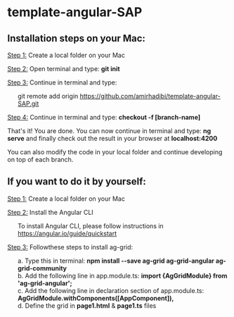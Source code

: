 # template-angular-SAP

<h2>Installation steps on your Mac:</h2>

<ins>Step 1:</ins> Create a local folder on your Mac

<ins>Step 2:</ins> Open terminal and type: <b>git init</b>

<ins>Step 3:</ins> Continue in terminal and type: 
<br><ol>git remote add origin https://github.com/amirhadibi/template-angular-SAP.git</ol>

<ins>Step 4:</ins> Continue in terminal and type: <b>checkout -f [branch-name]</b>

<p>That's it! You are done. You can now continue in terminal and type: <b>ng serve</b> and finally check out the result in your browser at <b>localhost:4200</b></p>

<p>You can also modify the code in your local folder and continue developing on top of each branch.</p>

<h2>If you want to do it by yourself:</h3>

<ins>Step 1:</ins> Create a local folder on your Mac

<ins>Step 2:</ins> Install the Angular CLI<br><ol>
To install Angular CLI, please follow instructions in https://angular.io/guide/quickstart</ol>

<ins>Step 3:</ins> Followthese steps to install ag-grid:<br><ol>
a. Type this in terminal: <b> npm install --save ag-grid ag-grid-angular ag-grid-community </b><br>
b. Add the following line in app.module.ts: <b> import {AgGridModule} from 'ag-grid-angular'; </b><br>
c. Add the following line in declaration section of app.module.ts: <b> AgGridModule.withComponents([AppComponent]),</b><br>
d. Define the grid in <b>page1.html</b> & <b>page1.ts</b> files</ol>

